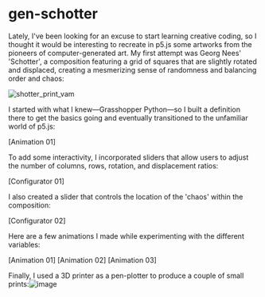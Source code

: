 # gen-schotter

Lately, I've been looking for an excuse to start learning creative coding, so I thought it would be interesting to recreate in p5.js some artworks from the pioneers of computer-generated art. My first attempt was Georg Nees' 'Schotter', a composition featuring a grid of squares that are slightly rotated and displaced, creating a mesmerizing sense of randomness and balancing order and chaos:

![shotter_print_vam](https://user-images.githubusercontent.com/26198366/229350758-7be099ff-79f4-4c99-8f1b-c3f4ad118add.png)
 
I started with what I knew—Grasshopper Python—so I built a definition there to get the basics going and eventually transitioned to the unfamiliar world of p5.js:

[Animation 01]

To add some interactivity, I incorporated sliders that allow users to adjust the number of columns, rows, rotation, and displacement ratios:

[Configurator 01]

I also created a slider that controls the location of the 'chaos' within the composition:

[Configurator 02]

Here are a few animations I made while experimenting with the different variables:

[Animation 01] [Animation 02] [Animation 03]

Finally, I used a 3D printer as a pen-plotter to produce a couple of small prints:![image](https://user-images.githubusercontent.com/26198366/229350430-e32d98a5-6416-4143-ac87-1d2fa55ed320.png)
